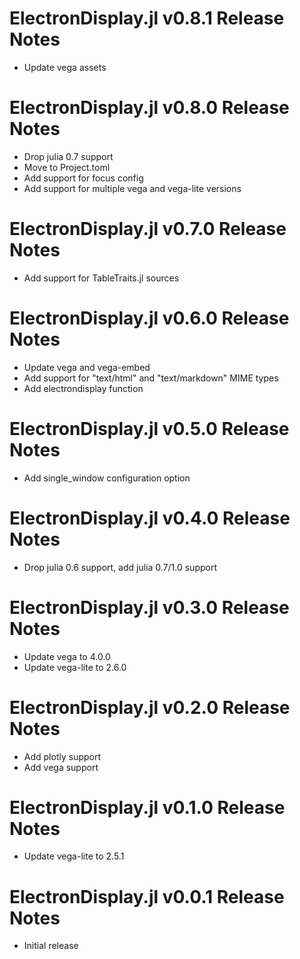 # ElectronDisplay.jl v0.8.1 Release Notes
* Update vega assets

# ElectronDisplay.jl v0.8.0 Release Notes
* Drop julia 0.7 support
* Move to Project.toml
* Add support for focus config
* Add support for multiple vega and vega-lite versions

# ElectronDisplay.jl v0.7.0 Release Notes
* Add support for TableTraits.jl sources

# ElectronDisplay.jl v0.6.0 Release Notes
* Update vega and vega-embed
* Add support for "text/html" and "text/markdown" MIME types
* Add electrondisplay function

# ElectronDisplay.jl v0.5.0 Release Notes
* Add single_window configuration option

# ElectronDisplay.jl v0.4.0 Release Notes
* Drop julia 0.6 support, add julia 0.7/1.0 support

# ElectronDisplay.jl v0.3.0 Release Notes
* Update vega to 4.0.0
* Update vega-lite to 2.6.0

# ElectronDisplay.jl v0.2.0 Release Notes
* Add plotly support
* Add vega support

# ElectronDisplay.jl v0.1.0 Release Notes
* Update vega-lite to 2.5.1

# ElectronDisplay.jl v0.0.1 Release Notes
* Initial release
